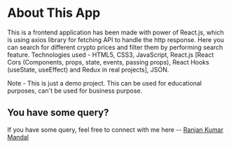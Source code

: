 # About This App

This is a frontend application has been made with power of React.js, which is using axios library for fetching API to handle the http response. Here you can search for different crypto prices and filter them by performing search feature. Technologies used - HTML5, CSS3, JavaScript, React.js [React Cors (Components, props, state, events, passing props), React Hooks (useState, useEffect) and Redux in real projects], JSON.

Note - This is just a demo project. This can be used for educational purposes, can't be used for business purpose.

## You have some query?

If you have some query, feel free to connect with me here -- [Ranjan Kumar Mandal](https://www.linkedin.com/in/ranjan-kumar-m-818367158/)
